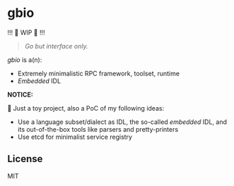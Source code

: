 # gbio

!!! 🚧 WIP 🚧 !!!

> *Go but interface only.*

*gbio* is a(n):

* Extremely minimalistic RPC framework, toolset, runtime
* *Embedded* IDL

**NOTICE:**

🧸 Just a toy project, also a PoC of my following ideas:

* Use a language subset/dialect as IDL, the so-called *embedded* IDL, and its out-of-the-box tools like parsers and
  pretty-printers
* Use etcd for minimalist service registry

## License

MIT
